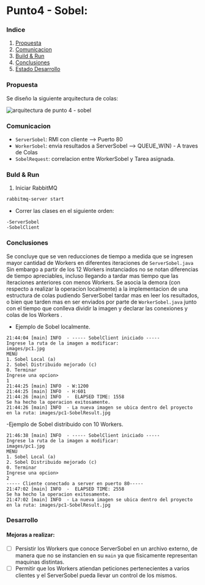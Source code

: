# Punto4 - Sobel:

### Indice
1. [Propuesta](#Propuesta)
2. [Comunicacion](#Comunicacion)
3. [Build & Run](#Build-&-Run)
4. [Conclusiones](#Conclusiones)
5. [Estado Desarrollo](#Estado-Desarrollo)

### Propuesta

Se diseño la siguiente arquitectura de colas:

![arquitectura de punto 4 - sobel](Diagrams/punto4-diagramas.png)

### Comunicacion
- `ServerSobel`: RMI con cliente --> Puerto 80
- `WorkerSobel`: envia resultados a ServerSobel --> QUEUE_W(N) - A traves de Colas
- `SobelRequest`: correlacion entre WorkerSobel y Tarea asignada.

### Buld & Run

1. Iniciar RabbitMQ

```sh
rabbitmq-server start
```

- Correr las clases en el siguiente orden:
```
-ServerSobel
-SobelClient
```

### Conclusiones
Se concluye que se ven reducciones de tiempo a medida que se ingresen mayor cantidad de Workers en diferentes iteraciones de `ServerSobel.java`
Sin embargo a partir de los 12 Workers instanciados no se notan diferencias de tiempo apreciables, incluso llegando a tardar mas tiempo que 
las iteraciones anteriores con menos Workers. Se asocia la demora (con respecto a realizar la operacion localmente) a la implementacion de una estructura de colas 
pudiendo ServerSobel tardar mas en leer los resultados, o bien que tarden mas en ser enviados por parte de `WorkerSobel.java` junto con 
el tiempo que conlleva dividir la imagen y declarar las conexiones y colas de los Workers .

- Ejemplo de Sobel localmente.
```
21:44:04 [main] INFO  - ----- SobelClient iniciado -----
Ingrese la ruta de la imagen a modificar: 
images/pc1.jpg
MENU
1. Sobel Local (a)
2. Sobel Distribuido mejorado (c)
0. Terminar
Ingrese una opcion>
1
21:44:25 [main] INFO  - W:1200
21:44:25 [main] INFO  - H:601
21:44:26 [main] INFO  -  ELAPSED TIME: 1558
Se ha hecho la operacion exitosamente.
21:44:26 [main] INFO  - La nueva imagen se ubica dentro del proyecto en la ruta: images/pc1-SobelResult.jpg
```

-Ejemplo de Sobel distribuido con 10 Workers.

```
21:46:38 [main] INFO  - ----- SobelClient iniciado -----
Ingrese la ruta de la imagen a modificar: 
images/pc1.jpg
MENU
1. Sobel Local (a)
2. Sobel Distribuido mejorado (c)
0. Terminar
Ingrese una opcion>
2
----- Cliente conectado a server en puerto 80-----
21:47:02 [main] INFO  -  ELAPSED TIME: 2558
Se ha hecho la operacion exitosamente.
21:47:02 [main] INFO  - La nueva imagen se ubica dentro del proyecto en la ruta: images/pc1-SobelResult.jpg
```

### Desarrollo
#### Mejoras a realizar:
- [ ] Persistir los Workers que conoce ServerSobel en un archivo externo, de manera que no se instancien en su `main` ya que 
fisicamente representan maquinas distintas.
- [ ] Permitir que los Workers atiendan peticiones pertenecientes a varios clientes y el ServerSobel pueda llevar un control de los mismos. 
